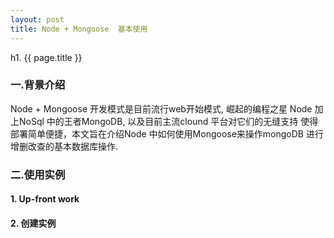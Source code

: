 ```yaml
---
layout: post
title: Node + Mongoose  基本使用 
---
```


h1. {{ page.title }}

### 一.背景介绍
   Node + Mongoose  开发模式是目前流行web开始模式, 崛起的编程之星 Node 加上NoSql 中的王者MongoDB, 以及目前主流clound 平台对它们的无缝支持
使得部署简单便捷，本文旨在介绍Node 中如何使用Mongoose来操作mongoDB 进行增删改查的基本数据库操作.
### 二.使用实例
   #### 1.  Up-front work
   
   #### 2. 创建实例
